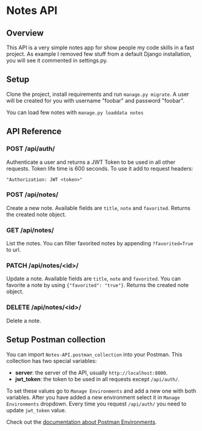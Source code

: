 # Notes API

## Overview

This API is a very simple notes app for show people my code skills in a fast project. As example I removed few stuff from a default Django installation, you will see it commented in settings.py.

## Setup

Clone the project, install requirements and run `manage.py migrate`. A user will be created for you with username "foobar" and password "foobar".

You can load few notes with `manage.py loaddata notes`

## API Reference

### POST /api/auth/

Authenticate a user and returns a JWT Token to be used in all other requests. Token life time is 600 seconds. To use it add to request headers:

	"Authorization: JWT <token>"

### POST /api/notes/

Create a new note. Available fields are `title`, `note` and `favorited`.
Returns the created note object.

### GET /api/notes/

List the notes. You can filter favorited notes by appending `?favorited=True` to url.

### PATCH /api/notes/&lt;id&gt;/

Update a note. Available fields are `title`, `note` and `favorited`. You can favorite a note by using `{"favorited": "true"}`. Returns the created note object.

### DELETE /api/notes/&lt;id&gt;/

Delete a note.

## Setup Postman collection

You can import `Notes-API.postman_collection` into your Postman. This collection has two special variables:

* **server**: the server of the API, usually `http://localhost:8000`.
* **jwt_token**: the token to be used in all requests except `/api/auth/`.

To set these values go to `Manage Environments` and add a new one with both variables. After you have added a new environment select it in `Manage Environments` dropdown. Every time you request `/api/auth/` you need to update `jwt_token` value.

Check out the [documentation about Postman Environments](http://www.getpostman.com/docs/test_multi_environments).